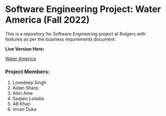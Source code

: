 # Software Engineering Project: Water America (Fall 2022)

This is a repository for Software Engineering project at Rutgers with features as per the business requirements document.

**Live Version Here:**

[Water America](http://se-water-america.test)

### Project Members:
 1. Lovedeep Singh
2. Aidan Sharp 
3. Altin Ame
4. Saqlain Loladia 
5. AB Khan 
6. Imran Duka
